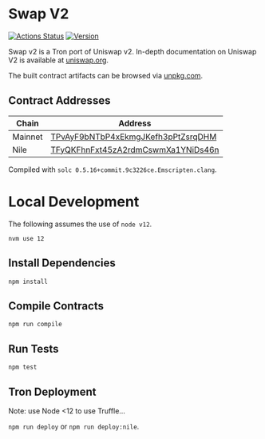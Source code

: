 # Swap V2

[![Actions Status](https://github.com/oikos-cash/swap-v2-core/workflows/CI/badge.svg)](https://github.com/oikos-cash/swap-v2-core/actions)
[![Version](https://img.shields.io/npm/v/@oikos/swap-v2-core)](https://www.npmjs.com/package/@oikos/swap-v2-core)

Swap v2 is a Tron port of Uniswap v2. In-depth documentation on Uniswap V2 is available at [uniswap.org](https://uniswap.org/docs).

The built contract artifacts can be browsed via [unpkg.com](https://unpkg.com/browse/@oikos-cash/swap-v2-core@latest/).

## Contract Addresses

| Chain   | Address                                                                                                       |
| ------- | ------------------------------------------------------------------------------------------------------------- |
| Mainnet | [TPvAyF9bNTbP4xEkmgJKefh3pPtZsrqDHM](https://tronscan.org/#/contract/TPvAyF9bNTbP4xEkmgJKefh3pPtZsrqDHM)      |
| Nile    | [TFyQKFhnFxt45zA2rdmCswmXa1YNiDs46n](https://nile.tronscan.org/#/contract/TFyQKFhnFxt45zA2rdmCswmXa1YNiDs46n) |

Compiled with `solc 0.5.16+commit.9c3226ce.Emscripten.clang`.

# Local Development

The following assumes the use of `node v12`.

```
nvm use 12
```

## Install Dependencies

`npm install`

## Compile Contracts

`npm run compile`

## Run Tests

`npm test`

## Tron Deployment

Note: use Node <12 to use Truffle...

`npm run deploy` or `npm run deploy:nile`.
